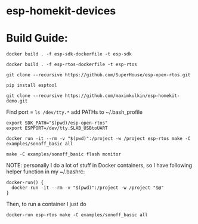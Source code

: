 # esp-homekit-devices


# Build Guide:
```shell
docker build . -f esp-sdk-dockerfile -t esp-sdk
```
```shell
docker build . -f esp-rtos-dockerfile -t esp-rtos
```
```shell
git clone --recursive https://github.com/SuperHouse/esp-open-rtos.git
```
```shell
pip install esptool
```
```shell
git clone --recursive https://github.com/maximkulkin/esp-homekit-demo.git
```
Find port = `ls /dev/tty.*`
add PATHs to ~/.bash_profile
```shell
export SDK_PATH="$(pwd)/esp-open-rtos"
export ESPPORT=/dev/tty.SLAB_USBtoUART
```
```shell
docker run -it --rm -v "$(pwd)":/project -w /project esp-rtos make -C examples/sonoff_basic all
```
```shell
make -C examples/sonoff_basic flash monitor
```


NOTE: personally I do a lot of stuff in Docker containers, so I have following helper function in my ~/.bashrc:
```shell
docker-run() {
  docker run -it --rm -v "$(pwd)":/project -w /project "$@"
}
```
Then, to run a container I just do
```shell
docker-run esp-rtos make -C examples/sonoff_basic all
```